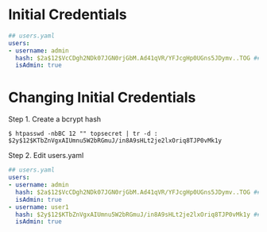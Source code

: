 

Initial Credentials
===================

```yaml
## users.yaml
users:
- username: admin
  hash: $2a$12$VcCDgh2NDk07JGN0rjGbM.Ad41qVR/YFJcgHp0UGns5JDymv..TOG ## admin
  isAdmin: true
```

Changing Initial Credentials
==================

Step 1. Create a bcrypt hash
```shell
$ htpasswd -nbBC 12 "" topsecret | tr -d :
$2y$12$KTbZnVgxAIUmnu5W2bRGmuJ/in8A9sHLt2je2lxOriq8TJP0vMk1y
```

Step 2. Edit users.yaml
```yaml
## users.yaml
users:
- username: admin
  hash: $2a$12$VcCDgh2NDk07JGN0rjGbM.Ad41qVR/YFJcgHp0UGns5JDymv..TOG ## admin
  isAdmin: true
- username: user1
  hash: $2y$12$KTbZnVgxAIUmnu5W2bRGmuJ/in8A9sHLt2je2lxOriq8TJP0vMk1y ## topsecret
  isAdmin: true
```
